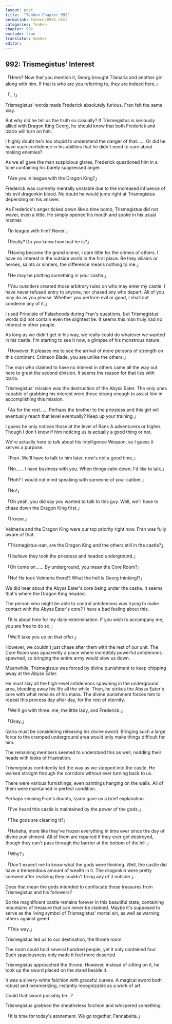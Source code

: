```yaml
---
layout: post
title:  "TenKen Chapter 992"
permalink: Tenken/0992.html
categories: TenKen
chapter: 992
exclude: true
translator: Seeker
editor: 
---
```

<h2>992: Trismegistus' Interest</h2>

「Hmm? Now that you mention it, Georg brought Tilanaria and another girl along with him. If that is who are you referring to, they are indeed here.」

「...!」

Trismegistus' words made Frederick absolutely furious. Fran felt the same way.

But why did he tell us the truth so casually? If Trismegistus is seriously allied with Dragon King Georg, he should know that both Frederick and Izario will turn on him.

I highly doubt he's too stupid to understand the danger of that…… Or did he have such confidence in his abilities that he didn't need to care about making enemies?

As we all gave the man suspicious glares, Frederick questioned him in a tone containing his barely suppressed anger.

「Are you in league with the Dragon King?」

Frederick was currently mentally unstable due to the increased influence of his evil dragonkin blood. No doubt he would jump right at Trismegistus depending on his answer.

As Frederick's anger ticked down like a time bomb, Trismegistus did not waver, even a little. He simply opened his mouth and spoke in his usual manner.

「In league with him? Never.」

「Really? Do you know how bad he is?」

「Having become the grand sinner, I care little for the crimes of others. I have no interest in the outside world in the first place. Be they villains or heroes, saints or sinners, the difference means nothing to me.」

「He may be plotting something in your castle.」

「You outsiders created those arbitrary rules on who may enter my castle. I have never refused entry to anyone, nor chased any who depart. All of you may do as you please. Whether you perform evil or good, I shall not condemn any of it.」

I used Principle of Falsehoods during Fran's questions, but Trismegistus' words did not contain even the slightest lie. It seems this man truly had no interest in other people.

As long as we didn't get in his way, we really could do whatever we wanted in his castle. I'm starting to see it now, a glimpse of his monstrous nature.

「However, It pleases me to see the arrival of more persons of strength on this continent. Crimson Blade, you are unlike the others.」

The man who claimed to have no interest in others came all the way out here to greet the second division. It seems the reason for that lies with Izario.

Trismegistus' mission was the destruction of the Abyss Eater. The only ones capable of grabbing his interest were those strong enough to assist him in accomplishing this mission.

「As for the rest…… Perhaps the brother to the priestess and this girl will eventually reach that level eventually? Keep up your training.」

I guess he only notices those at the level of Rank A adventurers or higher. Though I don't know if him noticing us is actually a good thing or not.

We're actually here to talk about his Intelligence Weapon, so I guess it serves a purpose.

『Fran. We'll have to talk to him later, now's not a good time.』

「Nn…… I have business with you. When things calm down, I'd like to talk.」

「Hoh? I would not mind speaking with someone of your caliber.」

「Nn!」

「Oh yeah, you did say you wanted to talk to this guy. Well, we'll have to chase down the Dragon King first.」

「I know.」

Velmeria and the Dragon King were our top priority right now. Fran was fully aware of that.

「Trismegistus-san, are the Dragon King and the others still in the castle?」

「I believe they took the priestess and headed underground.」

「Oh come on…… By underground, you mean the Core Room?」

「No! He took Velmeria there!? What the hell is Georg thinking!?」

We did hear about the Abyss Eater's core being under the castle. It seems that's where the Dragon King headed.

The person who might be able to control antidemons was trying to make contact with the Abyss Eater's core? I have a bad feeling about this.

「It is about time for my daily extermination. If you wish to accompany me, you are free to do so.」

「We'll take you up on that offer.」

However, we couldn't just chase after them with the rest of our unit. The Core Room was apparently a place where incredibly powerful antidemons spawned, so bringing the entire army would slow us down.

Meanwhile, Trismegistus was forced by divine punishment to keep chipping away at the Abyss Eater.

He must slay all the high-level antidemons spawning in the underground area, bleeding away his life all the while. Then, he strikes the Abyss Eater's core with what remains of his mana. The divine punishment forces him to repeat this process day after day, for the rest of eternity.

「We'll go with three: me, the little lady, and Frederick.」

「Okay.」

Izario must be considering releasing his divine sword. Bringing such a large force to the cramped underground area would only make things difficult for him.

The remaining members seemed to understand this as well, nodding their heads with looks of frustration.

Trismegistus confidently led the way as we stepped into the castle. He walked straight through the corridors without ever turning back to us.

There were various furnishings, even paintings hanging on the walls. All of them were maintained in perfect condition.

Perhaps sensing Fran's doubts, Izario gave us a brief explanation.

「I've heard this castle is maintained by the power of the gods.」

「The gods are cleaning it?」

「Hahaha, more like they've frozen everything in time ever since the day of divine punishment. All of them are repaired if they ever get destroyed, though they can't pass through the barrier at the bottom of the hill.」

「Why?」

「Don't expect me to know what the gods were thinking. Well, the castle did have a tremendous amount of wealth in it. The dragonkin were pretty screwed after realizing they couldn't bring any of it outside.」

Does that mean the gods intended to confiscate those treasures from Trismegistus and his followers?

So the magnificent castle remains forever in this beautiful state, containing mountains of treasure that can never be claimed. Maybe it's supposed to serve as the living symbol of Trismegistus' mortal sin, as well as warning others against greed.

「This way.」

Trismegistus led us to our destination, the throne room.

The room could hold several hundred people, yet it only contained four. Such spaciousness only made it feel more deserted.

Trismegistus approached the throne. However, instead of sitting on it, he took up the sword placed on the stand beside it.

It was a silvery-white falchion with graceful curves. A magical sword both robust and mesmerizing, instantly recognizable as a work of art.

Could that sword possibly be…?

Trismegistus grabbed the sheatheless falchion and whispered something.

「It is time for today's atonement. We go together, Fannabelta.」


